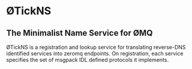 # ØTickNS
## The Minimalist Name Service for ØMQ

ØTickNS is a registration and lookup service for translating reverse-DNS identified services into zeromq endpoints.
On registration, each service specifies the set of msgpack IDL defined protocols it implements. 
